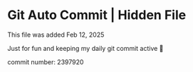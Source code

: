 # Git Auto Commit | Hidden File

This file was added Feb 12, 2025

Just for fun and keeping my daily git commit active 🤪

commit number: 2397920
